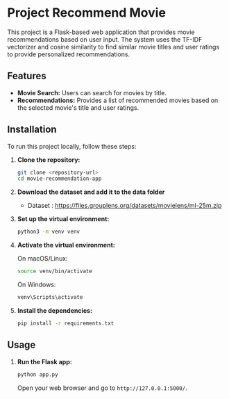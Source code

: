 
# Project Recommend Movie

This project is a Flask-based web application that provides movie recommendations based on user input. The system uses the TF-IDF vectorizer and cosine similarity to find similar movie titles and user ratings to provide personalized recommendations.

## Features

- **Movie Search:** Users can search for movies by title.
- **Recommendations:** Provides a list of recommended movies based on the selected movie's title and user ratings.

## Installation

To run this project locally, follow these steps:

1. **Clone the repository:**

   ```bash
   git clone <repository-url>
   cd movie-recommendation-app
   ```

2. **Download the dataset and add it to the data folder**
   - Dataset : <https://files.grouplens.org/datasets/movielens/ml-25m.zip>

3. **Set up the virtual environment:**

   ```bash
   python3 -m venv venv
   ```

4. **Activate the virtual environment:**

   On macOS/Linux:

   ```bash
   source venv/bin/activate
   ```

   On Windows:

   ```bash
   venv\Scripts\activate
   ```

5. **Install the dependencies:**

   ```bash
   pip install -r requirements.txt
   ```

## Usage

1. **Run the Flask app:**

   ```bash
   python app.py
   ```

   Open your web browser and go to `http://127.0.0.1:5000/`.
